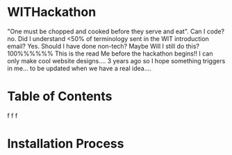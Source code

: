 # WITHackathon
"One must be chopped and cooked before they serve and eat". 
Can I code? no. Did I understand <50% of terminology sent in the WIT introduction email? Yes. Should I have done non-tech? Maybe
Will I still do this? 100%%%%%%
This is the read Me before the hackathon begins!! I can only make cool website designs.... 3 years ago so I hope something triggers in me... to be updated when we have a real idea....

# Table of Contents
f
f
f
# Installation Process

